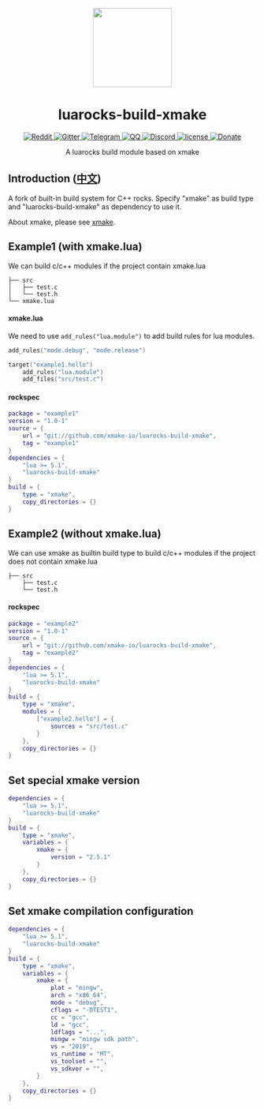 <div align="center">
  <a href="https://xmake.io">
    <img width="160" heigth="160" src="https://tboox.org/static/img/xmake/logo256c.png">
  </a>

  <h1>luarocks-build-xmake</h1>

  <div>
    <a href="https://www.reddit.com/r/xmake-io/">
      <img src="https://img.shields.io/badge/chat-on%20reddit-ff3f34.svg?style=flat-square" alt="Reddit" />
    </a>
    <a href="https://gitter.im/tboox/tboox?utm_source=badge&utm_medium=badge&utm_campaign=pr-badge&utm_content=badge">
      <img src="https://img.shields.io/gitter/room/tboox/tboox.svg?style=flat-square&colorB=96c312" alt="Gitter" />
    </a>
    <a href="https://t.me/tbooxorg">
      <img src="https://img.shields.io/badge/chat-on%20telegram-blue.svg?style=flat-square" alt="Telegram" />
    </a>
    <a href="https://jq.qq.com/?_wv=1027&k=5hpwWFv">
      <img src="https://img.shields.io/badge/chat-on%20QQ-ff69b4.svg?style=flat-square" alt="QQ" />
    </a>
    <a href="https://discord.gg/XXRp26A4Gr">
      <img src="https://img.shields.io/badge/chat-on%20discord-7289da.svg?style=flat-square" alt="Discord" />
    </a>
    <a href="https://github.com/xmake-io/luarocks-build-xmake/blob/master/LICENSE.md">
      <img src="https://img.shields.io/github/license/xmake-io/luarocks-build-xmake.svg?colorB=f48041&style=flat-square" alt="license" />
    </a>
    <a href="http://xmake.io/pages/donation.html#donate">
      <img src="https://img.shields.io/badge/donate-us-orange.svg?style=flat-square" alt="Donate" />
    </a>
  </div>

  <p>A luarocks build module based on xmake</p>
</div>

## Introduction ([中文](/README_zh.md))

A fork of built-in build system for C++ rocks. Specify "xmake" as build type and "luarocks-build-xmake" as dependency to use it.

About xmake, please see [xmake](https://github.com/xmake-io/xmake).

## Example1 (with xmake.lua)

We can build c/c++ modules if the project contain xmake.lua

```
├── src
│   ├── test.c
│   └── test.h
└── xmake.lua
```

#### xmake.lua

We need to use `add_rules("lua.module")` to add build rules for lua modules.

```lua
add_rules("mode.debug", "mode.release")

target("example1.hello")
    add_rules("lua.module")
    add_files("src/test.c")
```

#### rockspec

```lua
package = "example1"
version = "1.0-1"
source = {
    url = "git://github.com/xmake-io/luarocks-build-xmake",
    tag = "example1"
}
dependencies = {
    "lua >= 5.1",
    "luarocks-build-xmake"
}
build = {
    type = "xmake",
    copy_directories = {}
}
```

## Example2 (without xmake.lua)

We can use xmake as builtin build type to build c/c++ modules if the project does not contain xmake.lua

```
├── src
    ├── test.c
    └── test.h
```

#### rockspec

```lua
package = "example2"
version = "1.0-1"
source = {
    url = "git://github.com/xmake-io/luarocks-build-xmake",
    tag = "example2"
}
dependencies = {
    "lua >= 5.1",
    "luarocks-build-xmake"
}
build = {
    type = "xmake",
    modules = {
        ["example2.hello"] = {
            sources = "src/test.c"
        }
    },
    copy_directories = {}
}
```

## Set special xmake version

```lua
dependencies = {
    "lua >= 5.1",
    "luarocks-build-xmake"
}
build = {
    type = "xmake",
    variables = {
        xmake = {
            version = "2.5.1"
        }
    },
    copy_directories = {}
}
```

## Set xmake compilation configuration

```lua
dependencies = {
    "lua >= 5.1",
    "luarocks-build-xmake"
}
build = {
    type = "xmake",
    variables = {
        xmake = {
            plat = "mingw",
            arch = "x86_64",
            mode = "debug",
            cflags = "-DTEST1",
            cc = "gcc",
            ld = "gcc",
            ldflags = "...",
            mingw = "mingw sdk path",
            vs = "2019",
            vs_runtime = "MT",
            vs_toolset = "",
            vs_sdkver = "",
        }
    },
    copy_directories = {}
}
```
